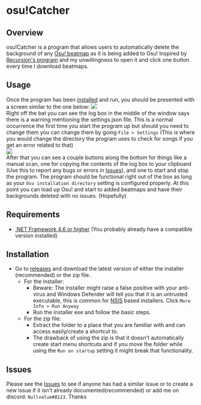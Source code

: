 # osu!Catcher
## Overview
osu!Catcher is a program that allows users to automatically delete the background of any
<a href="https://osu.ppy.sh/beatmapsets" target="_blank">Osu! beatmap</a> as it is being added to Osu! Inspired by [Recursion's program](https://osu.ppy.sh/community/forums/topics/365196) and my unwillingness to open it and click one button every time I download beatmaps.
## Usage
Once the program has been [installed](#installation) and run, you should be presented with a screen similar to the one below:
![ ](https://i.imgur.com/NwwgWNG.png)
</br>
Right off the bat you can see the log box in the middle of the window says there is a warning mentioning the settings.json file. This is a normal occurrence the first time you start the program up but should you need to change them you can change them by going `File > Settings` (This is where you would change the directory the program uses to check for songs if you get an error related to that)
</br>
 ![](https://i.imgur.com/ynwYjXH.png)
 </br>
 After that you can see a couple buttons along the bottom for things like a manual scan, one for copying the contents of the log box to your clipboard (Use this to report any bugs or errors in [Issues](https://github.com/NullvaIue/osu-Catcher/issues)), and one to start and stop the program. The program should be functional right out of the box as long as your `Osu installation directory` setting is configured properly. At this point you can load up Osu! and start to added beatmaps and have their backgrounds deleted with no issues. (Hopefully)
## Requirements
* [.NET Framework 4.6 or higher](https://www.microsoft.com/en-us/download/details.aspx?id=53344) (You probably already have a compatible version installed)
## Installation
* Go to [releases](https://github.com/NullvaIue/BeatmapCatcher/releases) and download the latest version of either the installer (recommended) or the zip file.
	* For the installer:
		* Beware: The installer might raise a false positive with your anti-virus and Windows Defender will tell you that it is an untrusted executable, this is common for [NSIS](https://nsis.sourceforge.io/Main_Page) based installers. Click `More Info > Run Anyway`
		* Run the installer exe and follow the basic steps.
	* For the zip file:
		* Extract the folder to a place that you are familiar with and can access easily/create a shortcut to.
		* The drawback of using the zip is that it doesn't automatically create start menu shortcuts and if you move the folder while using the `Run on startup` setting it might break that functionality.

## Issues
Please see the [Issues](https://github.com/NullvaIue/osu-Catcher/releases) to see if anyone has had a similar issue or to create a new issue if it isn't already documented(recommended) or add me on discord: `Nullvalue#8123`. Thanks
